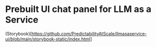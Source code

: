 # Prebuilt UI chat panel for LLM as a Service

(Storybook)[https://github.com/PredictabilityAtScale/llmasaservice-ui/blob/main/storybook-static/index.html]